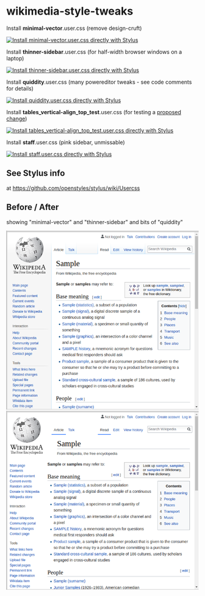 # wikimedia-style-tweaks

Install **minimal-vector**.user.css (remove design-cruft)

[![Install minimal-vector.user.css directly with Stylus](https://img.shields.io/badge/Install%20directly%20with-Stylus-00adad.svg)](https://raw.githubusercontent.com/quiddity-wp/wikimedia-style-tweaks/master/minimal-vector.user.css)

Install **thinner-sidebar**.user.css (for half-width browser windows on a laptop)

[![Install thinner-sidebar.user.css directly with Stylus](https://img.shields.io/badge/Install%20directly%20with-Stylus-00adad.svg)](https://raw.githubusercontent.com/quiddity-wp/wikimedia-style-tweaks/master/thinner-sidebar.user.css)

Install **quiddity**.user.css (many powereditor tweaks - see code comments for details)

[![Install quiddity.user.css directly with Stylus](https://img.shields.io/badge/Install%20directly%20with-Stylus-00adad.svg)](https://raw.githubusercontent.com/quiddity-wp/wikimedia-style-tweaks/master/quiddity.user.css)

Install **tables_vertical-align_top_test**.user.css (for testing a [proposed change](https://en.wikipedia.org/wiki/Wikipedia_talk:Manual_of_Style/Tables))

[![Install tables_vertical-align_top_test.user.css directly with Stylus](https://img.shields.io/badge/Install%20directly%20with-Stylus-00adad.svg)](https://raw.githubusercontent.com/quiddity-wp/wikimedia-style-tweaks/master/tables_vertical-align_top_test.user.css)

Install **staff**.user.css (pink sidebar, unmissable)

[![Install staff.user.css directly with Stylus](https://img.shields.io/badge/Install%20directly%20with-Stylus-00adad.svg)](https://raw.githubusercontent.com/quiddity-wp/wikimedia-style-tweaks/master/staff.user.css)

## See Stylus info
at https://github.com/openstyles/stylus/wiki/Usercss

## Before / After

showing "minimal-vector" and "thinner-sidebar" and bits of "quiddity"

![Before](https://raw.githubusercontent.com/quiddity-wp/wikimedia-style-tweaks/master/usercss1.png)
![After](https://raw.githubusercontent.com/quiddity-wp/wikimedia-style-tweaks/master/usercss2.png)
